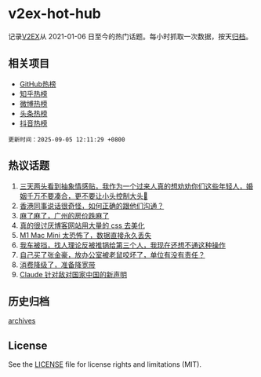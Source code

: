 # v2ex-hot-hub

 记录[V2EX](https://www.v2ex.com/)从 2021-01-06 日至今的热门话题。每小时抓取一次数据，按天[归档](archives)。
 
 ## 相关项目

- [GitHub热榜](https://github.com/snaildev/github-hot-hub)
- [知乎热榜](https://github.com/snaildev/zhihu-hot-hub)
- [微博热榜](https://github.com/snaildev/weibo-hot-hub)
- [头条热榜](https://github.com/snaildev/toutiao-hot-hub)
- [抖音热榜](https://github.com/snaildev/douyin-hot-hub)


 `更新时间：2025-09-05 12:11:29 +0800`

## 热议话题

1. [三天两头看到抽象情感贴，我作为一个过来人真的想劝劝你们这些年轻人，婚姻千万不要凑合，更不要让小头控制大头🤣](https://www.v2ex.com/t/1157038)
1. [香港同事说话很奇怪，如何正确的跟他们沟通？](https://www.v2ex.com/t/1157052)
1. [麻了麻了，广州的房价跌麻了](https://www.v2ex.com/t/1157069)
1. [真的很讨厌博客网站用大量的 css 去美化](https://www.v2ex.com/t/1157094)
1. [M1 Mac Mini 太恐怖了，数据直接永久丢失](https://www.v2ex.com/t/1157056)
1. [我车被挡，找人理论反被推锅给第三个人，我现在还想不通这种操作](https://www.v2ex.com/t/1157042)
1. [自己买了张金豪，放办公室被老鼠咬坏了，单位有没有责任？](https://www.v2ex.com/t/1157209)
1. [消费降级了，准备降宽带](https://www.v2ex.com/t/1157137)
1. [Claude 针对敌对国家中国的新声明](https://www.v2ex.com/t/1157268)

## 历史归档

[archives](archives)

## License

See the [LICENSE](LICENSE) file for license rights and limitations (MIT).
